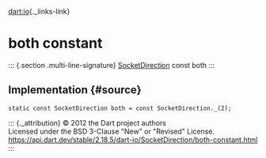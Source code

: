 [dart:io](../../dart-io/dart-io-library){._links-link}

both constant
=============

::: {.section .multi-line-signature}
[SocketDirection](../socketdirection-class) const both
:::

Implementation {#source}
--------------

``` {.language-dart data-language="dart"}
static const SocketDirection both = const SocketDirection._(2);
```

::: {._attribution}
© 2012 the Dart project authors\
Licensed under the BSD 3-Clause \"New\" or \"Revised\" License.\
<https://api.dart.dev/stable/2.18.5/dart-io/SocketDirection/both-constant.html>
:::
